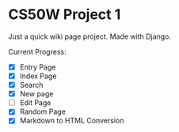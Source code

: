 # CS50W Project 1

Just a quick wiki page project. Made with Django.

Current Progress:
- [X] Entry Page
- [X] Index Page
- [X] Search
- [X] New page
- [ ] Edit Page
- [X] Random Page
- [X] Markdown to HTML Conversion
